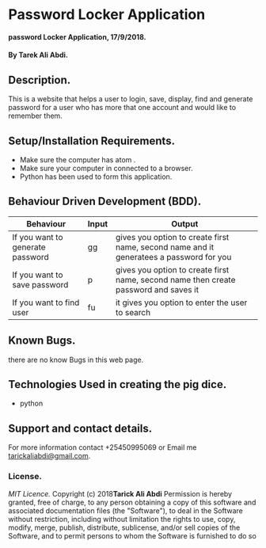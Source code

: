 # Password Locker Application

#### password Locker Application, 17/9/2018.

#### By **Tarek Ali Abdi.**

## Description.
This is a website that helps a user to login, save, display, find and generate password for a user who has
more that one account and would like to remember them.  
## Setup/Installation Requirements.
* Make sure the computer has atom .
* Make sure your computer in connected to a browser.
* Python has been used to form this application.

## Behaviour Driven Development (BDD).
|Behaviour                     |  Input                        | Output            |
|------------------------------|-------------------------------|-------------------|
|If you want to generate password | gg| gives you option to create first name, second name and it generatees a password for you |
|If you want to save password  | p | gives you option to create first name, second name then create password and saves it |
|If you want to find user | fu| it gives you option to enter the user to search |

## Known Bugs.
there are no know Bugs in this web page.

## Technologies Used in creating the pig dice.
* python

## Support and contact details.
For more information contact +25450995069 or Email me tarickaliabdi@gmail.com.

### License.
*MIT Licence.*
Copyright (c) 2018**Tarick Ali Abdi**
Permission is hereby granted, free of charge, to any person obtaining a copy of this software and 
associated documentation files (the "Software"), to deal in the Software without restriction, including 
without limitation the rights to use, copy, modify, merge, publish, distribute, sublicense, and/or sell 
copies of the Software, and to permit persons to whom the Software is furnished to do so
